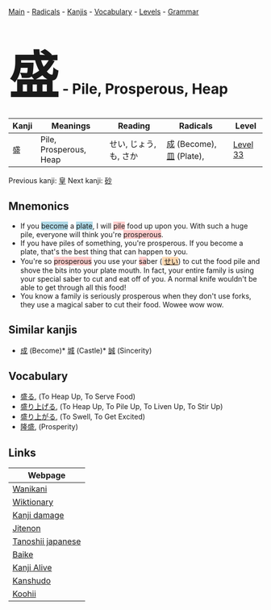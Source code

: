 <style> bigfont {font-size: 100px}</style>
[Main](../README.md) -
[Radicals](../radicals.md) -
[Kanjis](../kanjis.md) -
[Vocabulary](../vocabulary.md) -
[Levels](../levels.md) -
[Grammar](../grammar.md)
# <bigfont> 盛</bigfont> - Pile, Prosperous, Heap 

| Kanji | Meanings | Reading | Radicals | Level |
| --- | --- | --- | --- | --- |
| 盛 | Pile, Prosperous, Heap | せい, じょう, も, さか | [成](../radicals/成.md) (Become), [皿](../radicals/皿.md) (Plate),  | [Level 33](../levels/wk_level33.md) |

Previous kanji: [皇](皇.md) Next kanji: [砂](砂.md) 

## Mnemonics
 * If you <span style="background-color:#ADD8E6"> become</span> a <span style="background-color:#ADD8E6"> plate</span>, I will <span style="background-color:#ffcccb"> pile</span> food up upon you. With such a huge pile, everyone will think you're <span style="background-color:#ffcccb"> prosperous</span>.
* If you have piles of something, you're prosperous. If you become a plate, that's the best thing that can happen to you.
* You're so <span style="background-color:#ffcccb"> prosperous</span> you use your <span style="background-color:#ffcccb"> sa</span>ber (<span style="background-color:#fed8b1"> [せい](https://jisho.org/search/せい)</span>) to cut the food pile and shove the bits into your plate mouth. In fact, your entire family is using your special saber to cut and eat off of you. A normal knife wouldn't be able to get through all this food!
* You know a family is seriously prosperous when they don't use forks, they use a magical saber to cut their food. Wowee wow wow.


## Similar kanjis
 * [成](成.md) (Become)* [城](城.md) (Castle)* [誠](誠.md) (Sincerity)


## Vocabulary
 * [盛る](../vocabulary/盛.md), (To Heap Up, To Serve Food)
* [盛り上げる](../vocabulary/盛.md), (To Heap Up, To Pile Up, To Liven Up, To Stir Up)
* [盛り上がる](../vocabulary/盛.md), (To Swell, To Get Excited)
* [隆盛](../vocabulary/盛.md), (Prosperity)



## Links 

| Webpage |
| --- |
| [Wanikani          ](https://www.wanikani.com/kanji/盛) |
| [Wiktionary        ](https://en.wiktionary.org/wiki/盛) |
| [Kanji damage      ](http://www.kanjidamage.com/kanji/search?utf8=✓&q=盛) |
| [Jitenon           ](https://jitenon.com/kanji/盛) |
| [Tanoshii japanese ](https://www.tanoshiijapanese.com/dictionary/kanji.cfm?k=盛) |
| [Baike             ](https://baike.baidu.com/item/盛) |
| [Kanji Alive       ](https://app.kanjialive.com/盛) |
| [Kanshudo          ](https://www.kanshudo.com/searchmn?q=盛) |
| [Koohii            ](https://kanji.koohii.com/study/kanji/盛) |
